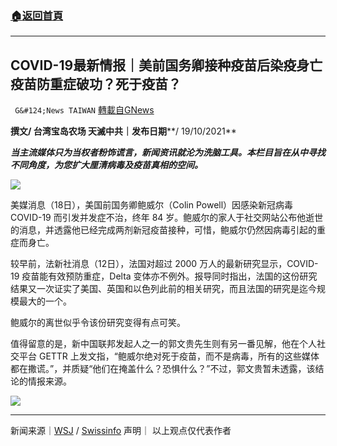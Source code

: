 ###  [:house:返回首頁](https://github.com/ourhimalayas/txt)
---


## COVID-19最新情报｜美前国务卿接种疫苗后染疫身亡 疫苗防重症破功？死于疫苗？
` G&#124;News TAIWAN` [轉載自GNews](https://gnews.org/zh-hans/1603675/)

**撰文/ 台湾宝岛农场 天滅中共｜发布日期****/ 19/10/2021**

***当主流媒体只为当权者粉饰谎言，新闻资讯就沦为洗脑工具。本栏目旨在从中寻找不同角度，为您扩大厘清病毒及疫苗真相的空间。***

![](https://assets.gnews.org/wp-content/uploads/2021/10/Blue-Universal-Space-Channel-Banner.jpg)

美媒消息（18日），美国前国务卿鲍威尔（Colin Powell）因感染新冠病毒 COVID-19 而引发并发症不治，终年 84 岁。鲍威尔的家人于社交网站公布他逝世的消息，并透露他已经完成两剂新冠疫苗接种，可惜，鲍威尔仍然因病毒引起的重症而身亡。

较早前，法新社消息（12日），法国对超过 2000 万人的最新研究显示，COVID-19 疫苗能有效预防重症，Delta 变体亦不例外。报导同时指出，法国的这份研究结果又一次证实了美国、英国和以色列此前的相关研究，而且法国的研究是迄今规模最大的一个。

鲍威尔的离世似乎令该份研究变得有点可笑。

值得留意的是，新中国联邦发起人之一的郭文贵先生则有另一番见解，他在个人社交平台 GETTR 上发文指，“鲍威尔绝对死于疫苗，而不是病毒，所有的这些媒体都在撒谎。”，并质疑“他们在掩盖什么？恐惧什么？”不过，郭文贵暂未透露，该结论的情报来源。

![](https://assets.gnews.org/wp-content/uploads/2021/10/螢幕截圖-2021-10-19-下午1.14.43.png)

* * *

新闻来源｜[WSJ](https://www.wsj.com/articles/former-secretary-of-state-colin-powell-dies-at-84-11634560862?mod=hp_lead_pos5) / [Swissinfo](https://www.swissinfo.ch/chi/%E6%B3%95%E5%9B%BD%E7%A0%94%E7%A9%B6%E6%8C%87%E7%96%AB%E8%8B%97%E5%8F%AF%E6%9C%89%E6%95%88%E9%98%B2%E9%87%8D%E7%97%87-%E5%AF%B9delta%E4%B9%9F%E6%9C%89%E6%95%88/47020646)
声明｜ 以上观点仅代表作者
